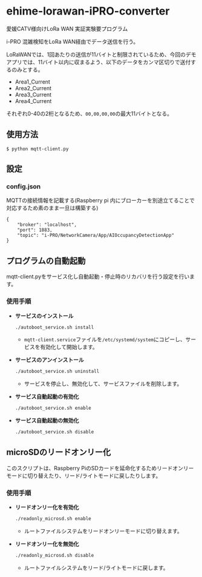 # ehime-lorawan-iPRO-converter

愛媛CATV様向けLoRa WAN 実証実験要プログラム

i-PRO 混雑検知をLoRa WAN経由でデータ送信を行う。

LoRaWANでは、1回あたりの送信が11バイトと制限されているため、今回のデモアプリでは、11バイト以内に収まるよう、以下のデータをカンマ区切りで送付するのみとする。

- Area1_Current
- Area2_Current
- Area3_Current
- Area4_Current

それぞれ0-40の2桁となるため、`00,00,00,00`の最大11バイトとなる。


## 使用方法

```
$ python mqtt-client.py
```

## 設定

### config.json
MQTTの接続情報を記載する(Raspberry pi 内にブローカーを別途立てることで対応するため素のまま一旦は構築する)

```
{
    "broker": "localhost",
    "port": 1883,
    "topic": "i-PRO/NetworkCamera/App/AIOccupancyDetectionApp"
}
```


## プログラムの自動起動

mqtt-client.pyをサービス化し自動起動・停止時のリカバリを行う設定を行います。

### 使用手順

   - **サービスのインストール**
     ```sh
     ./autoboot_service.sh install
     ```
     - `mqtt-client.service`ファイルを`/etc/systemd/system`にコピーし、サービスを有効化して開始します。

   - **サービスのアンインストール**
     ```sh
     ./autoboot_service.sh uninstall
     ```
     - サービスを停止し、無効化して、サービスファイルを削除します。

   - **サービス自動起動の有効化**
     ```sh
     ./autoboot_service.sh enable
     ```

   - **サービス自動起動の無効化**
     ```sh
     ./autoboot_service.sh disable
     ```

## microSDのリードオンリー化

このスクリプトは、Raspberry PiのSDカードを延命化するためリードオンリーモードに切り替えたり、リード/ライトモードに戻したりします。

### 使用手順

   - **リードオンリー化を有効化**
     ```sh
     ./readonly_microsd.sh enable
     ```
     - ルートファイルシステムをリードオンリーモードに切り替えます。

   - **リードオンリー化を無効化**
     ```sh
     ./readonly_microsd.sh disable
     ```
     - ルートファイルシステムをリード/ライトモードに戻します。